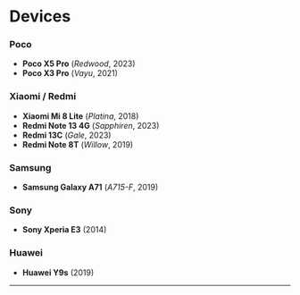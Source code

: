 # Devices  

### Poco  
- **Poco X5 Pro** (*Redwood*, 2023)  
- **Poco X3 Pro** (*Vayu*, 2021)  

### Xiaomi / Redmi  
- **Xiaomi Mi 8 Lite** (*Platina*, 2018)  
- **Redmi Note 13 4G** (*Sapphiren*, 2023)  
- **Redmi 13C** (*Gale*, 2023)  
- **Redmi Note 8T** (*Willow*, 2019)  

### Samsung  
- **Samsung Galaxy A71** (*A715-F*, 2019)  

### Sony  
- **Sony Xperia E3** (2014)  

### Huawei  
- **Huawei Y9s** (2019)  

---



<!--
**xpentu/xpentu** is a ✨ _special_ ✨ repository because its `README.md` (this file) appears on your GitHub profile.

Here are some ideas to get you started:

- 🔭 I’m currently working on ...
- 🌱 I’m currently learning ...
- 👯 I’m looking to collaborate on ...
- 🤔 I’m looking for help with ...
- 💬 Ask me about ...
- 📫 How to reach me: ...
- 😄 Pronouns: ...
- ⚡ Fun fact: ...
-->
